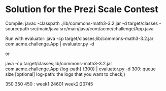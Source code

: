 
Solution for the Prezi Scale Contest
====================================

Compile:
javac -classpath .;lib/commons-math3-3.2.jar -d target/classes -sourcepath src/main/java src/main/java/com/acme/challenge/App.java

Run with evaluator:
java -cp target/classes;lib/commons-math3-3.2.jar com.acme.challenge.App | evaluator.py -d

or

java -cp target/classes;lib/commons-math3-3.2.jar com.acme.challenge.App {log-path} {300} | evaluator.py -d
300: queue size [optional]
log-path: the logs that you want to check;)


350 350 450 :
	week1:24601
	week2:20745

